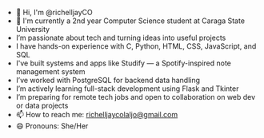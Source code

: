 - 👋 Hi, I'm @richelljayCO
- 🏫 I'm currently a 2nd year Computer Science student at Caraga State University
- I’m passionate about tech and turning ideas into useful projects
- I have hands-on experience with C, Python, HTML, CSS, JavaScript, and SQL
- I've built systems and apps like Studify — a Spotify-inspired note management system
- I’ve worked with PostgreSQL for backend data handling
- I’m actively learning full-stack development using Flask and Tkinter
- I’m preparing for remote tech jobs and open to collaboration on web dev or data projects
- 📫 How to reach me: richelljaycolaljo@gmail.com
- 😄 Pronouns: She/Her

<!--
**richelljayCo/richelljayCO** is a ✨ _special_ ✨ repository because its `README.md` (this file) appears on your GitHub profile.

Here are some ideas to get you started:

- 🔭 I’m currently working on ...
- 🌱 I’m currently learning ...
- 👯 I’m looking to collaborate on ...
- 🤔 I’m looking for help with ...
- 💬 Ask me about ...
- 📫 How to reach me: ...
- 😄 Pronouns: ...
- ⚡ Fun fact: ...
-->

